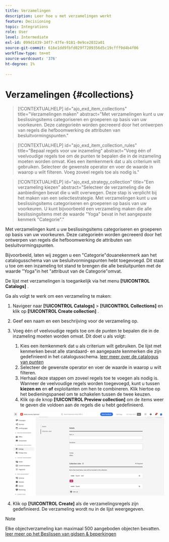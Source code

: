```yaml
---
title: Verzamelingen
description: Leer hoe u met verzamelingen werkt
feature: Decisioning
topic: Integrations
role: User
level: Intermediate
exl-id: 099d1439-34f7-47fe-9181-0e9ce2032a01
source-git-commit: 616e1dd9fbfd029f7209356d5c19cfff9d4b4f06
workflow-type: tm+mt
source-wordcount: '376'
ht-degree: 1%

---
```


# Verzamelingen {#collections}

>[!CONTEXTUALHELP]
>id="ajo_exd_item_collections"
>title="Verzamelingen maken"
>abstract="Met verzamelingen kunt u uw beslissingsitems categoriseren en groeperen op basis van uw voorkeuren. Deze categorieën worden gecreeerd door het ontwerpen van regels die hefboomwerking de attributen van besluitvormingspunten."

>[!CONTEXTUALHELP]
>id="ajo_exd_item_collection_rules"
>title="Bepaal regels voor uw inzameling"
>abstract="Voeg één of veelvoudige regels toe om de punten te bepalen die in de inzameling moeten worden omvat. Kies een itemkenmerk dat u als criterium wilt gebruiken. Selecteer de gewenste operator en voer de waarde in waarop u wilt filteren. Voeg zoveel regels toe als nodig is."

>[!CONTEXTUALHELP]
>id="ajo_exd_strategy_collection"
>title="Een verzameling kiezen"
>abstract="Selecteer de verzameling die de aanbiedingen bevat die u wilt overwegen. Deze stap is verplicht bij het maken van een selectiestrategie. Met verzamelingen kunt u uw beslissingsitems categoriseren en groeperen op basis van uw voorkeuren. U kunt bijvoorbeeld een verzameling maken die alle beslissingsitems met de waarde &quot;Yoga&quot; bevat in het aangepaste kenmerk &quot;Categorie&quot;."

Met verzamelingen kunt u uw beslissingsitems categoriseren en groeperen op basis van uw voorkeuren. Deze categorieën worden gecreeerd door het ontwerpen van regels die hefboomwerking de attributen van besluitvormingspunten.

Bijvoorbeeld, laten wij zeggen u een &quot;Categorie&quot;douanekenmerk aan het catalogusschema van uw besluitvormingspunten hebt toegevoegd. Dit staat u toe om een inzameling tot stand te brengen die alle besluitpunten met de waarde &quot;Yoga&quot;in het &quot;attribuut van de Categorie&quot;omvat.

De lijst met verzamelingen is toegankelijk via het menu **[!UICONTROL Catalogs]** .

Ga als volgt te werk om een verzameling te maken:

1. Navigeer naar **[!UICONTROL Catalogs]** > **[!UICONTROL Collections]** en klik op **[!UICONTROL Create collection]** .
1. Geef een naam en een beschrijving voor de verzameling op.
1. Voeg één of veelvoudige regels toe om de punten te bepalen die in de inzameling moeten worden omvat. Dit doet u als volgt:

   1. Kies een itemkenmerk dat u als criterium wilt gebruiken. De lijst met kenmerken bevat alle standaard- en aangepaste kenmerken die zijn gedefinieerd in het catalogusschema. [ leer meer over de catalogus van punten ](catalogs.md)
   1. Selecteer de gewenste operator en voer de waarde in waarop u wilt filteren.
   1. Herhaal deze stappen om zoveel regels toe te voegen als nodig is. Wanneer de veelvoudige regels worden toegevoegd, kunt u tussen **kiezen en** en **of** exploitanten om hen te combineren. Klik hiertoe op het bedieningspaneel om te schakelen tussen de twee keuzen.
   1. Klik op de knop **[!UICONTROL Preview collection]** om de items weer te geven die voldoen aan de regels die u hebt gedefinieerd.

   ![](assets/collection-create.png)

1. Klik op **[!UICONTROL Create]** als de verzamelingsregels zijn gedefinieerd. De verzameling wordt nu in de lijst weergegeven.

>[!NOTE]
>
>Elke objectverzameling kan maximaal 500 aangeboden objecten bevatten. [ leer meer op het Beslissen van gidsen &amp; beperkingen ](gs-experience-decisioning.md#guardrails)
